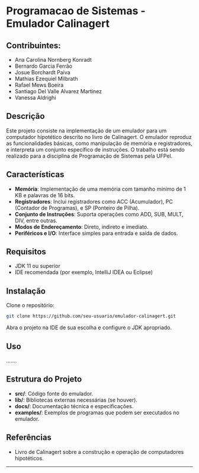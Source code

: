 # Programacao de Sistemas - Emulador Calinagert 
## Contribuintes:
- Ana Carolina Nornberg Konradt
- Bernardo Garcia Ferrão
- Josue Borchardt Paiva
- Mathias Ezequiel Milbrath 
- Rafael Mews Boeira
- Santiago Del Valle Alvarez Martinez 
- Vanessa Aldrighi 


## Descrição

Este projeto consiste na implementação de um emulador para um computador hipotético descrito no livro de Calinagert. O emulador reproduz as funcionalidades básicas, como manipulação de memória e registradores, e interpreta um conjunto específico de instruções. O trabalho está sendo realizado para a disciplina de Programação de Sistemas pela UFPel.

## Características

- **Memória**: Implementação de uma memória com tamanho mínimo de 1 KB e palavras de 16 bits.
- **Registradores**: Inclui registradores como ACC (Acumulador), PC (Contador de Programas), e SP (Ponteiro de Pilha).
- **Conjunto de Instruções**: Suporta operações como ADD, SUB, MULT, DIV, entre outras.
- **Modos de Endereçamento**: Direto, indireto e imediato.
- **Periféricos e I/O**: Interface simples para entrada e saída de dados.

## Requisitos

- JDK 11 ou superior
- IDE recomendada (por exemplo, IntelliJ IDEA ou Eclipse)

## Instalação

Clone o repositório:

```bash
git clone https://github.com/seu-usuario/emulador-calinagert.git
```

Abra o projeto na IDE de sua escolha e configure o JDK apropriado.

## Uso

.......

## Estrutura do Projeto

- **src/**: Código fonte do emulador.
- **lib/**: Bibliotecas externas necessárias (se houver).
- **docs/**: Documentação técnica e especificações.
- **examples/**: Exemplos de programas que podem ser executados no emulador.

## Referências

- Livro de Calinagert sobre a construção e operação de computadores hipotéticos.

---
